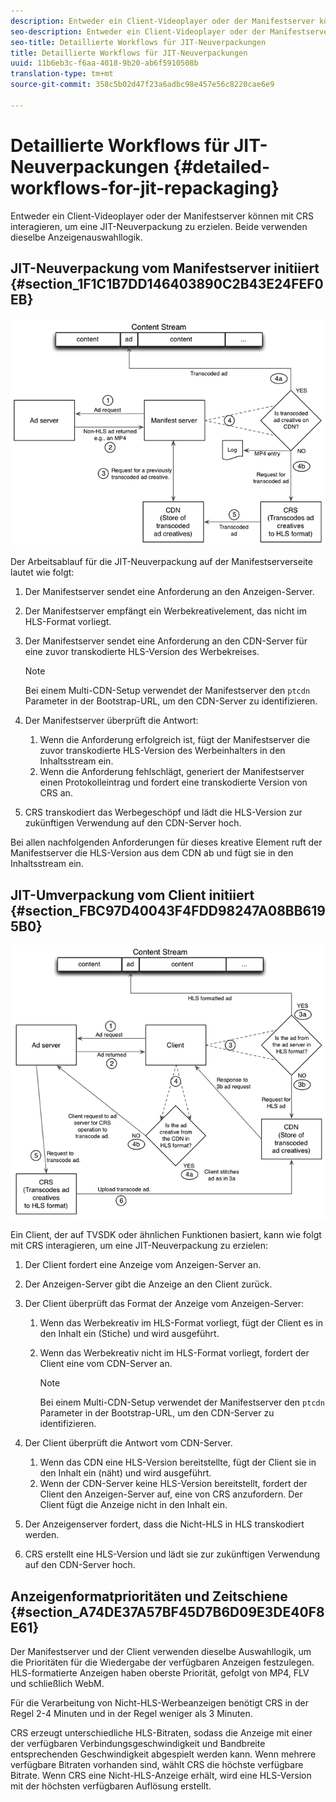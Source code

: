 ```yaml
---
description: Entweder ein Client-Videoplayer oder der Manifestserver können mit CRS interagieren, um eine JIT-Neuverpackung zu erzielen. Beide verwenden dieselbe Anzeigenauswahllogik.
seo-description: Entweder ein Client-Videoplayer oder der Manifestserver können mit CRS interagieren, um eine JIT-Neuverpackung zu erzielen. Beide verwenden dieselbe Anzeigenauswahllogik.
seo-title: Detaillierte Workflows für JIT-Neuverpackungen
title: Detaillierte Workflows für JIT-Neuverpackungen
uuid: 11b6eb3c-f6aa-4018-9b20-ab6f5910508b
translation-type: tm+mt
source-git-commit: 358c5b02d47f23a6adbc98e457e56c8220cae6e9

---
```



# Detaillierte Workflows für JIT-Neuverpackungen {#detailed-workflows-for-jit-repackaging}

Entweder ein Client-Videoplayer oder der Manifestserver können mit CRS interagieren, um eine JIT-Neuverpackung zu erzielen. Beide verwenden dieselbe Anzeigenauswahllogik.

## JIT-Neuverpackung vom Manifestserver initiiert {#section_1F1C1B7DD146403890C2B43E24FEF0EB}

![](assets/ssai_JIT-workflow_web.png)

Der Arbeitsablauf für die JIT-Neuverpackung auf der Manifestserverseite lautet wie folgt:

1. Der Manifestserver sendet eine Anforderung an den Anzeigen-Server.
1. Der Manifestserver empfängt ein Werbekreativelement, das nicht im HLS-Format vorliegt.
1. Der Manifestserver sendet eine Anforderung an den CDN-Server für eine zuvor transkodierte HLS-Version des Werbekreises.

   >[!NOTE]
   >
   >Bei einem Multi-CDN-Setup verwendet der Manifestserver den `ptcdn` Parameter in der Bootstrap-URL, um den CDN-Server zu identifizieren.

1. Der Manifestserver überprüft die Antwort:

   1. Wenn die Anforderung erfolgreich ist, fügt der Manifestserver die zuvor transkodierte HLS-Version des Werbeinhalters in den Inhaltsstream ein.
   1. Wenn die Anforderung fehlschlägt, generiert der Manifestserver einen Protokolleintrag und fordert eine transkodierte Version von CRS an.

1. CRS transkodiert das Werbegeschöpf und lädt die HLS-Version zur zukünftigen Verwendung auf den CDN-Server hoch.

Bei allen nachfolgenden Anforderungen für dieses kreative Element ruft der Manifestserver die HLS-Version aus dem CDN ab und fügt sie in den Inhaltsstream ein.

## JIT-Umverpackung vom Client initiiert {#section_FBC97D40043F4FDD98247A08BB6195B0}

<!--<a id="fig_hkn_ndt_3z"></a>-->

![](assets/ssai_JIT-workflow_client_web.png)

Ein Client, der auf TVSDK oder ähnlichen Funktionen basiert, kann wie folgt mit CRS interagieren, um eine JIT-Neuverpackung zu erzielen:

1. Der Client fordert eine Anzeige vom Anzeigen-Server an.
1. Der Anzeigen-Server gibt die Anzeige an den Client zurück.
1. Der Client überprüft das Format der Anzeige vom Anzeigen-Server:

   1. Wenn das Werbekreativ im HLS-Format vorliegt, fügt der Client es in den Inhalt ein (Stiche) und wird ausgeführt.
   1. Wenn das Werbekreativ nicht im HLS-Format vorliegt, fordert der Client eine vom CDN-Server an.

      >[!NOTE]
      >
      >Bei einem Multi-CDN-Setup verwendet der Manifestserver den `ptcdn` Parameter in der Bootstrap-URL, um den CDN-Server zu identifizieren.

1. Der Client überprüft die Antwort vom CDN-Server.

   1. Wenn das CDN eine HLS-Version bereitstellte, fügt der Client sie in den Inhalt ein (näht) und wird ausgeführt.
   1. Wenn der CDN-Server keine HLS-Version bereitstellt, fordert der Client den Anzeigen-Server auf, eine von CRS anzufordern. Der Client fügt die Anzeige nicht in den Inhalt ein.

1. Der Anzeigenserver fordert, dass die Nicht-HLS in HLS transkodiert werden.
1. CRS erstellt eine HLS-Version und lädt sie zur zukünftigen Verwendung auf den CDN-Server hoch.

## Anzeigenformatprioritäten und Zeitschiene {#section_A74DE37A57BF45D7B6D09E3DE40F8E61}

Der Manifestserver und der Client verwenden dieselbe Auswahllogik, um die Prioritäten für die Wiedergabe der verfügbaren Anzeigen festzulegen. HLS-formatierte Anzeigen haben oberste Priorität, gefolgt von MP4, FLV und schließlich WebM.

Für die Verarbeitung von Nicht-HLS-Werbeanzeigen benötigt CRS in der Regel 2-4 Minuten und in der Regel weniger als 3 Minuten.

CRS erzeugt unterschiedliche HLS-Bitraten, sodass die Anzeige mit einer der verfügbaren Verbindungsgeschwindigkeit und Bandbreite entsprechenden Geschwindigkeit abgespielt werden kann. Wenn mehrere verfügbare Bitraten vorhanden sind, wählt CRS die höchste verfügbare Bitrate. Wenn CRS eine Nicht-HLS-Anzeige erhält, wird eine HLS-Version mit der höchsten verfügbaren Auflösung erstellt.
